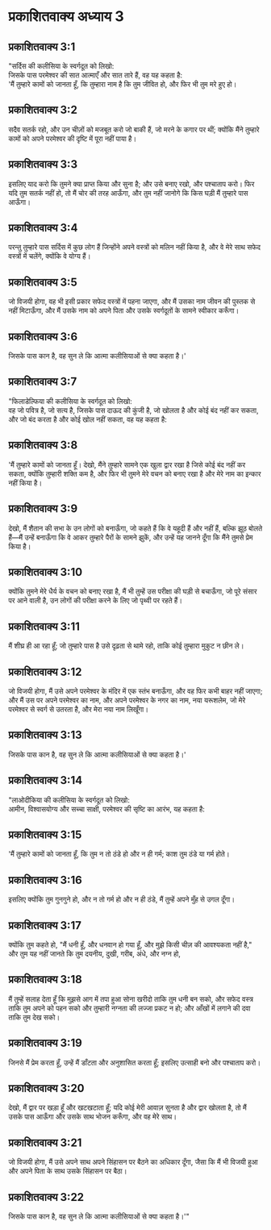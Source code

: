 # प्रकाशितवाक्य अध्याय 3

## प्रकाशितवाक्य 3:1

"सर्दिस की कलीसिया के स्वर्गदूत को लिखो:  
जिसके पास परमेश्वर की सात आत्माएँ और सात तारे हैं, वह यह कहता है:  
'मैं तुम्हारे कामों को जानता हूँ, कि तुम्हारा नाम है कि तुम जीवित हो, और फिर भी तुम मरे हुए हो।

## प्रकाशितवाक्य 3:2

सदैव सतर्क रहो, और उन चीज़ों को मजबूत करो जो बाकी हैं, जो मरने के कगार पर थीं; क्योंकि मैंने तुम्हारे कामों को अपने परमेश्वर की दृष्टि में पूरा नहीं पाया है।

## प्रकाशितवाक्य 3:3

इसलिए याद करो कि तुमने क्या प्राप्त किया और सुना है; और उसे बनाए रखो, और पश्चाताप करो। फिर यदि तुम सतर्क नहीं हो, तो मैं चोर की तरह आऊँगा, और तुम नहीं जानोगे कि किस घड़ी मैं तुम्हारे पास आऊँगा।

## प्रकाशितवाक्य 3:4

परन्तु तुम्हारे पास सर्दिस में कुछ लोग हैं जिन्होंने अपने वस्त्रों को मलिन नहीं किया है, और वे मेरे साथ सफेद वस्त्रों में चलेंगे, क्योंकि वे योग्य हैं।

## प्रकाशितवाक्य 3:5

जो विजयी होगा, वह भी इसी प्रकार सफेद वस्त्रों में पहना जाएगा, और मैं उसका नाम जीवन की पुस्तक से नहीं मिटाऊँगा, और मैं उसके नाम को अपने पिता और उसके स्वर्गदूतों के सामने स्वीकार करूँगा।

## प्रकाशितवाक्य 3:6

जिसके पास कान है, वह सुन ले कि आत्मा कलीसियाओं से क्या कहता है।'

## प्रकाशितवाक्य 3:7

"फिलाडेल्फिया की कलीसिया के स्वर्गदूत को लिखो:  
वह जो पवित्र है, जो सत्य है, जिसके पास दाऊद की कुंजी है, जो खोलता है और कोई बंद नहीं कर सकता, और जो बंद करता है और कोई खोल नहीं सकता, वह यह कहता है:

## प्रकाशितवाक्य 3:8

'मैं तुम्हारे कामों को जानता हूँ। देखो, मैंने तुम्हारे सामने एक खुला द्वार रखा है जिसे कोई बंद नहीं कर सकता, क्योंकि तुम्हारी शक्ति कम है, और फिर भी तुमने मेरे वचन को बनाए रखा है और मेरे नाम का इन्कार नहीं किया है।

## प्रकाशितवाक्य 3:9

देखो, मैं शैतान की सभा के उन लोगों को बनाऊँगा, जो कहते हैं कि वे यहूदी हैं और नहीं हैं, बल्कि झूठ बोलते हैं—मैं उन्हें बनाऊँगा कि वे आकर तुम्हारे पैरों के सामने झुकें, और उन्हें यह जानने दूँगा कि मैंने तुमसे प्रेम किया है।

## प्रकाशितवाक्य 3:10

क्योंकि तुमने मेरे धैर्य के वचन को बनाए रखा है, मैं भी तुम्हें उस परीक्षा की घड़ी से बचाऊँगा, जो पूरे संसार पर आने वाली है, उन लोगों की परीक्षा करने के लिए जो पृथ्वी पर रहते हैं।

## प्रकाशितवाक्य 3:11

मैं शीघ्र ही आ रहा हूँ; जो तुम्हारे पास है उसे दृढ़ता से थामे रहो, ताकि कोई तुम्हारा मुकुट न छीन ले।

## प्रकाशितवाक्य 3:12

जो विजयी होगा, मैं उसे अपने परमेश्वर के मंदिर में एक स्तंभ बनाऊँगा, और वह फिर कभी बाहर नहीं जाएगा; और मैं उस पर अपने परमेश्वर का नाम, और अपने परमेश्वर के नगर का नाम, नया यरूशलेम, जो मेरे परमेश्वर से स्वर्ग से उतरता है, और मेरा नया नाम लिखूँगा।

## प्रकाशितवाक्य 3:13

जिसके पास कान है, वह सुन ले कि आत्मा कलीसियाओं से क्या कहता है।'

## प्रकाशितवाक्य 3:14

"लाओदीकिया की कलीसिया के स्वर्गदूत को लिखो:  
आमीन, विश्वासयोग्य और सच्चा साक्षी, परमेश्वर की सृष्टि का आरंभ, यह कहता है:

## प्रकाशितवाक्य 3:15

'मैं तुम्हारे कामों को जानता हूँ, कि तुम न तो ठंडे हो और न ही गर्म; काश तुम ठंडे या गर्म होते।

## प्रकाशितवाक्य 3:16

इसलिए क्योंकि तुम गुनगुने हो, और न तो गर्म हो और न ही ठंडे, मैं तुम्हें अपने मुँह से उगल दूँगा।

## प्रकाशितवाक्य 3:17

क्योंकि तुम कहते हो, "मैं धनी हूँ, और धनवान हो गया हूँ, और मुझे किसी चीज़ की आवश्यकता नहीं है," और तुम यह नहीं जानते कि तुम दयनीय, दुखी, गरीब, अंधे, और नग्न हो,

## प्रकाशितवाक्य 3:18

मैं तुम्हें सलाह देता हूँ कि मुझसे आग में तपा हुआ सोना खरीदो ताकि तुम धनी बन सको, और सफेद वस्त्र ताकि तुम अपने को पहन सको और तुम्हारी नग्नता की लज्जा प्रकट न हो; और आँखों में लगाने की दवा ताकि तुम देख सको।

## प्रकाशितवाक्य 3:19

जिनसे मैं प्रेम करता हूँ, उन्हें मैं डाँटता और अनुशासित करता हूँ; इसलिए उत्साही बनो और पश्चाताप करो।

## प्रकाशितवाक्य 3:20

देखो, मैं द्वार पर खड़ा हूँ और खटखटाता हूँ; यदि कोई मेरी आवाज़ सुनता है और द्वार खोलता है, तो मैं उसके पास आऊँगा और उसके साथ भोजन करूँगा, और वह मेरे साथ।

## प्रकाशितवाक्य 3:21

जो विजयी होगा, मैं उसे अपने साथ अपने सिंहासन पर बैठने का अधिकार दूँगा, जैसा कि मैं भी विजयी हुआ और अपने पिता के साथ उसके सिंहासन पर बैठा।

## प्रकाशितवाक्य 3:22

जिसके पास कान है, वह सुन ले कि आत्मा कलीसियाओं से क्या कहता है।'"
